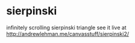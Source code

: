 # sierpinski

infinitely scrolling sierpinski triangle
see it live at http://andrewlehman.me/canvasstuff/sierpinski2/
